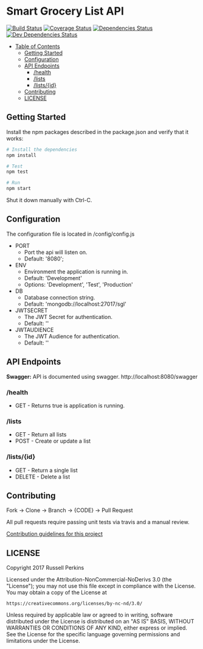 # Smart Grocery List API

[![Build Status](https://travis-ci.org/SmartGroceryList/api.svg?branch=master)](https://travis-ci.org/SmartGroceryList/api)
[![Coverage Status](https://coveralls.io/repos/github/SmartGroceryList/api/badge.svg?branch=master)](https://coveralls.io/github/SmartGroceryList/api?branch=master)
[![Dependencies Status](https://david-dm.org/SmartGroceryList/api.svg)](https://david-dm.org/SmartGroceryList/api)
[![Dev Dependencies Status](https://david-dm.org/SmartGroceryList/api/dev-status.svg)](https://david-dm.org/SmartGroceryList/api?type=dev)

- [Table of Contents](#)
	- [Getting Started](#getting-started)
	- [Configuration](#configuration)
	- [API Endpoints](#api-endpoints)
		- [/health](#health)
		- [/lists](#lists)
		- [/lists/{id}](#listsid)
	- [Contributing](#contributing)
	- [LICENSE](#license)

## Getting Started

Install the npm packages described in the package.json and verify that it works:

```bash
# Install the dependencies
npm install

# Test
npm test

# Run
npm start
```

Shut it down manually with Ctrl-C.

## Configuration

The configuration file is located in /config/config.js
- PORT
  - Port the api will listen on.
  - Default: '8080';
- ENV
  - Environment the application is running in.
  - Default: 'Development'
  - Options: 'Development', 'Test', 'Production'
- DB
  - Database connection string.
  - Default: 'mongodb://localhost:27017/sgl'
- JWTSECRET
  - The JWT Secret for authentication.
  - Default: ''
- JWTAUDIENCE
  - The JWT Audience for authentication.
  - Default: ''


## API Endpoints

**Swagger:** API is documented using swagger. http://localhost:8080/swagger

### /health
- GET - Returns true is application is running.

### /lists
- GET - Return all lists
- POST - Create or update a list

### /lists/{id}
- GET - Return a single list
- DELETE - Delete a list


## Contributing

Fork -> Clone -> Branch -> {CODE} -> Pull Request

All pull requests require passing unit tests via travis and a manual review.

[Contribution guidelines for this project](CONTRIBUTING.md)

## LICENSE

Copyright 2017 Russell Perkins

Licensed under the Attribution-NonCommercial-NoDerivs 3.0 (the "License");
you may not use this file except in compliance with the License.
You may obtain a copy of the License at

    https://creativecommons.org/licenses/by-nc-nd/3.0/

Unless required by applicable law or agreed to in writing, software
distributed under the License is distributed on an "AS IS" BASIS,
WITHOUT WARRANTIES OR CONDITIONS OF ANY KIND, either express or implied.
See the License for the specific language governing permissions and
limitations under the License.
